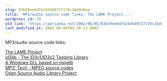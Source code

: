 ```yaml
---
slug: 83b39ee6dfe244589727176c16d4e0ee
title: 'MP3/audio source code links: The LAME Project...'
wordpress_id: 39
old_link: 'https://adrianba.net/2002/06/05/83b39ee6dfe244589727176c16d4e0ee/'
last_modified_at: 2002-06-06T03:20:11.000Z
---
```


MP3/audio source code links:

[The LAME
Project](http://lame.sourceforge.net/)  
[id3lib - The ID3v1/ID3v2
Tagging Library](http://id3lib.sourceforge.net/)  
[A Windows DLL
based on mpglib](http://www.rz.uni-frankfurt.de/~pesch/)  
[MP3'
Tech - MPEG source codes](http://www.mp3-tech.org/programmer/programmers.html)  
[Open Source Audio Library
Project](http://osalp.sourceforge.net/)
